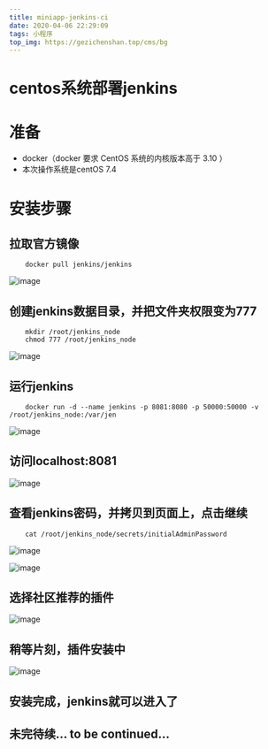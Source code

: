 ```yaml
---
title: miniapp-jenkins-ci
date: 2020-04-06 22:29:09
tags: 小程序
top_img: https://gezichenshan.top/cms/bg
---
```

# centos系统部署jenkins

# 准备
- docker（docker 要求 CentOS 系统的内核版本高于 3.10 ）
- 本次操作系统是centOS 7.4

# 安装步骤

## 拉取官方镜像

```
    docker pull jenkins/jenkins
```

![image](https://static.gezichenshan.top/blog/linux/centos-jenkins-0.png)


## 创建jenkins数据目录，并把文件夹权限变为777

```
    mkdir /root/jenkins_node
    chmod 777 /root/jenkins_node
```

![image](https://static.gezichenshan.top/blog/linux/centos-jenkins-1.png)

## 运行jenkins

```
    docker run -d --name jenkins -p 8081:8080 -p 50000:50000 -v /root/jenkins_node:/var/jen
```
![image](https://static.gezichenshan.top/blog/linux/centos-jenkins-2.png)

## 访问localhost:8081

![image](https://static.gezichenshan.top/blog/linux/centos-jenkins-3.png)

## 查看jenkins密码，并拷贝到页面上，点击继续

```
    cat /root/jenkins_node/secrets/initialAdminPassword
```

![image](https://static.gezichenshan.top/blog/linux/centos-jenkins-4.png)

![image](https://static.gezichenshan.top/blog/linux/centos-jenkins-5.png)

## 选择社区推荐的插件

![image](https://static.gezichenshan.top/blog/linux/centos-jenkins-6.png)

## 稍等片刻，插件安装中

![image](https://static.gezichenshan.top/blog/linux/centos-jenkins-7.png)

## 安装完成，jenkins就可以进入了

## 未完待续... to be continued...
